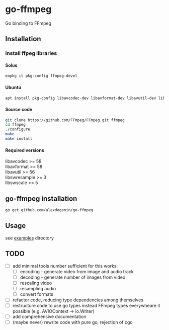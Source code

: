 
# go-ffmpeg

Go binding to FFmpeg

## Installation

### Install ffpeg libraries

#### Solus

```bash
eopkg it pkg-config ffmpeg-devel
```

#### Ubuntu

```bash
apt install pkg-config libavcodec-dev libavformat-dev libavutil-dev libswscale-dev libswresample-dev
```

#### Source code

```bash
git clone https://github.com/FFmpeg/FFmpeg.git ffmpeg
cd ffmpeg
./configure
make
make install
```

#### Required versions

libavcodec >= 58  
libavformat >= 58  
libavutil >= 56  
libswresample >= 3  
libswscale >= 5  

## go-ffmpeg installation

```bash
go get github.com/alexdogonin/go-ffmpeg
```

## Usage

see [examples](https://github.com/alexdogonin/go-ffmpeg/tree/master/examples) directory

## TODO

- [ ] add minimal tools number sufficient for this works:
  - [ ] encoding - generate video from image and audio track
  - [ ] decoding - generate number of images from video
  - [ ] rescaling video
  - [ ] resampling audio
  - [ ] convert formats
- [ ] refactor code, reducing type dependencies among themselves
- [ ] restructure code to use go types instead FFmpeg types everywheare it possible (e.g. AVIOContext -> io.Writer)
- [ ] add comprehensive documentation
- [ ] (maybe never) rewrite code with pure go, rejection of cgo
